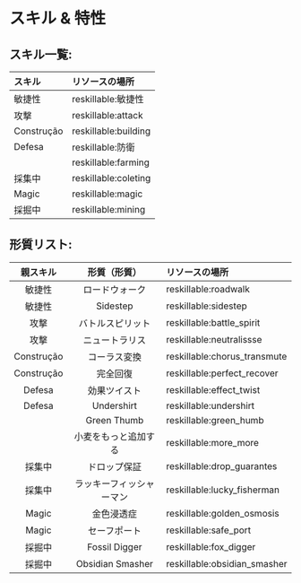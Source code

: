 # スキル & 特性

## スキル一覧:

| スキル        | リソースの場所              |
|:---------- |:-------------------- |
| 敏捷性        | reskillable:敏捷性      |
| 攻撃         | reskillable:attack   |
| Construção | reskillable:building |
| Defesa     | reskillable:防衛       |
| <unk>      | reskillable:farming  |
| 採集中        | reskillable:coleting |
| Magic      | reskillable:magic    |
| 採掘中        | reskillable:mining   |

## 形質リスト:

|    親スキル    |      形質（形質）      | リソースの場所                      |
|:----------:|:----------------:|:---------------------------- |
|    敏捷性     |     ロードウォーク      | reskillable:roadwalk         |
|    敏捷性     |     Sidestep     | reskillable:sidestep         |
|     攻撃     |     バトルスピリット     | reskillable:battle_spirit    |
|     攻撃     |     ニュートラリス      | reskillable:neutralissse     |
| Construção |      コーラス変換      | reskillable:chorus_transmute |
| Construção |       完全回復       | reskillable:perfect_recover  |
|   Defesa   |      効果ツイスト      | reskillable:effect_twist     |
|   Defesa   |    Undershirt    | reskillable:undershirt       |
|   <unk>    |   Green Thumb    | reskillable:green_humb       |
|   <unk>    |    小麦をもっと追加する    | reskillable:more_more        |
|    採集中     |      ドロップ保証      | reskillable:drop_guarantes   |
|    採集中     |   ラッキーフィッシャーマン   | reskillable:lucky_fisherman  |
|   Magic    |      金色浸透症       | reskillable:golden_osmosis   |
|   Magic    |      セーフポート      | reskillable:safe_port        |
|    採掘中     |  Fossil Digger   | reskillable:fox_digger       |
|    採掘中     | Obsidian Smasher | reskillable:obsidian_smasher |